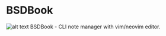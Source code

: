 # BSDBook
![alt text](https://github.com/TwelveFacedJanus/BSDBook/blob/main/helpscreen.png)
BSDBook - CLI note manager with vim/neovim editor.
